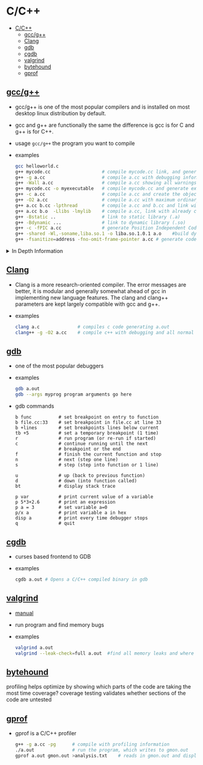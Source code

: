 # C/C++

- [C/C++](#cc)
  - [gcc/g++](#gccg)
  - [Clang](#clang)
  - [gdb](#gdb)
  - [cgdb](#cgdb)
  - [valgrind](#valgrind)
  - [bytehound](#bytehound)
  - [gprof](#gprof)

## [gcc/g++]([http://manpages.ubuntu.com/manpages/jammy/en/man1/gcc.1.html])

- gcc/g++ is one of the most popular compilers and is installed on most desktop linux distribution by default.
- gcc and g++ are functionally the same the difference is gcc is for C and g++ is for C++.
- usage `gcc/g++` the program you want to compile
- examples

  ```bash
  gcc helloworld.c
  g++ mycode.cc                   # compile mycode.cc link, and generate executable a.out
  g++ -g a.cc                     # compile a.cc with debugging information
  g++ -Wall a.cc                  # compile a.cc showing all warnings (clean your code!)
  g++ mycode.cc -o myexecutable   # compile mycode.cc and generate executable myexecutable
  g++ -c a.cc                     # compile a.cc and create the object file a.o
  g++ -O2 a.cc                    # compile a.cc with maximum ordinary optimization
  g++ a.cc b.cc -lpthread         # compile a.cc and b.cc and link with pthread library
  g++ a.cc b.o  -Llibs -lmylib    # compile a.cc, link with already compiled b.o with library in directory libs libmylib.a or libmylib.so (on linux)
  g++ -Bstatic ..                 # link to static library (.a)
  g++ -Bdynamic ...               # link to dynamic library (.so)
  g++ -c -fPIC a.cc               # generate Position Independent Code suitable for putting in shared object
  g++ -shared -Wl,-soname,liba.so.1 -o liba.so.1.0.1 a.o    #build dynamic library
  g++ -fsanitize=address -fno-omit-frame-pointer a.cc # generate code testing memory bounds
  ```

<details><summary>In Depth Information</summary>

- gcc vs g++
- Flags
  - Optimizing
    - -O0 This is the default. this has the fastest compile time and is bent for debugging
    - -O1 Optimize This turns on basic optimizations
    - -O2 Optimize even more. This turns on nearly all supported optimizations that that gcc has.
    - -O3 Optimize yet more. This turns on agressive optimizations that can cause problems.
  - Debugging
    - -g Add debugging symbols so the program can be debugged [gdb/cgdb](./gdb-cgdb.md)

- Link Library
  - libxxx.a                # static link library (archive)
  - libxxx.so               # dynamic link library on linux
  - xxx.lib                 # front end sort of equivalent to .a on windows
  - xxx.dll                 # dynamic link library on Windows
  - xxx.dylib               # dynamic link library on Mac OSX

- Position Independent Code

</details>

## [Clang](http://manpages.ubuntu.com/manpages/jammy/en/man3/Clang.3.html)

- Clang is a more research-oriented compiler. The error messages are better, it is modular and generally somewhat ahead of gcc in implementing new language features. The clang and clang++ parameters are kept largely compatible with gcc and g++.
- examples

  ```bash
  clang a.c              # compiles c code generating a.out
  clang++ -g -O2 a.cc    # compile c++ with debugging and all normal optimization on   
  ```

## [gdb](http://manpages.ubuntu.com/manpages/jammy/en/man1/gdb.1.html)

- one of the most popular debuggers
- examples
  
  ```bash
  gdb a.out
  gdb --args myprog program arguments go here
  ```

- gdb commands

  ```gdb
  b func          # set breakpoint on entry to function
  b file.cc:33    # set breakpoint in file.cc at line 33
  b +lines        # set breakpoints lines below current
  tb +5           # set a temporary breakpoint (1 time)
  r               # run program (or re-run if started)
  c               # continue running until the next
                  # breakpoint or the end
  f               # finish the current function and stop
  n               # next (step one line)
  s               # step (step into function or 1 line)

  u               # up (back to previous function)
  d               # down (into function called)
  bt              # display stack trace

  p var           # print current value of a variable
  p 5*3+2.6       # print an expression
  p a = 3         # set variable a=0
  p/x a           # print variable a in hex
  disp a          # print every time debugger stops
  q               # quit

  ```

## [cgdb](http://manpages.ubuntu.com/manpages/jammy/en/man1/cgdb.1.html)

- curses based frontend to GDB
- examples

  ```bash
  cgdb a.out # Opens a C/C++ compiled binary in gdb
  ```

## [valgrind](http://manpages.ubuntu.com/manpages/jammy/en/man1/valgrind.1.html)

- [manual](https://valgrind.org/docs/manual/manual.html)
- run program and find memory bugs
- examples

  ```bash
  valgrind a.out
  valgrind --leak-check=full a.out  #find all memory leaks and where they occurred
  ```

## [bytehound](https://github.com/koute/bytehound/releases)

profiling helps optimize by showing which parts of the code are taking the most time
coverage? coverage testing validates whether sections of the code are untested

## [gprof](http://manpages.ubuntu.com/manpages/jammy/en/man1/gprof.1.html)

- gprof is a C/C++ profiler

  ```bash
  g++ -g a.cc -pg      # compile with profiling information
  ./a.out              # run the program, which writes to gmon.out
  gprof a.out gmon.out >analysis.txt    # reads in gmon.out and displays the profiling information
  ```
